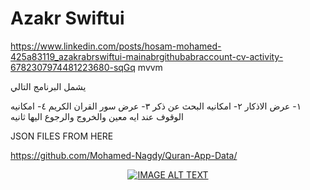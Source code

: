 # Azakr Swiftui

https://www.linkedin.com/posts/hosam-mohamed-425a83119_azakrabrswiftui-mainabrgithubabraccount-cv-activity-6782307974481223680-sqGq
mvvm

يشمل البرنامج التالي

١- عرض الاذكار 
٢- امكانيه البحث عن ذكر
٣- عرض سور القران الكريم 
٤- امكانيه الوقوف عند ايه معين والخروج والرجوع اليها ثانيه

JSON FILES FROM HERE

https://github.com/Mohamed-Nagdy/Quran-App-Data/

<div align="center">































  <a href="https://youtu.be/FD3vFoFhlys"><img src="https://i3.ytimg.com/vi/FD3vFoFhlys/hqdefault.jpg" alt="IMAGE ALT TEXT"></a>

